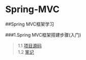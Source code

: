 # Spring-MVC

##Spring MVC框架学习

###1.Spring MVC框架搭建步骤(入门)
>1.1 [项目源码](https://github.com/DaCang/Spring-MVC/tree/master/msMVC01)<br/>
>1.2 [笔记](https://github.com/DaCang/Spring-MVC/blob/master/note/NOTE01.md)
   
